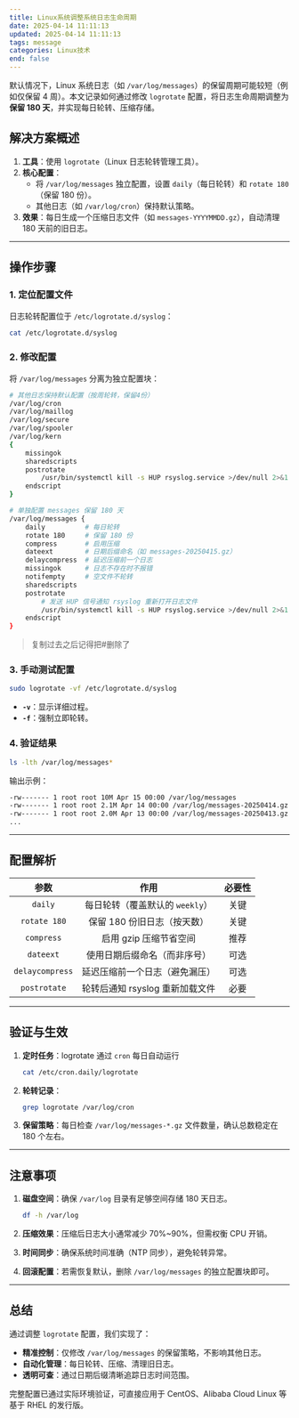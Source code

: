 ```yaml
---
title: Linux系统调整系统日志生命周期
date: 2025-04-14 11:11:13
updated: 2025-04-14 11:11:13
tags: message
categories: Linux技术
end: false
---
```


默认情况下，Linux 系统日志（如 `/var/log/messages`）的保留周期可能较短（例如仅保留 4 周）。本文记录如何通过修改 `logrotate` 配置，将日志生命周期调整为 **保留 180 天**，并实现每日轮转、压缩存储。

<!-- more -->

## 解决方案概述
1. **工具**：使用 `logrotate`（Linux 日志轮转管理工具）。
2. **核心配置**：
   - 将 `/var/log/messages` 独立配置，设置 `daily`（每日轮转）和 `rotate 180`（保留 180 份）。
   - 其他日志（如 `/var/log/cron`）保持默认策略。
3. **效果**：每日生成一个压缩日志文件（如 `messages-YYYYMMDD.gz`），自动清理 180 天前的旧日志。

---

## 操作步骤

### 1. 定位配置文件
日志轮转配置位于 `/etc/logrotate.d/syslog`：
```bash
cat /etc/logrotate.d/syslog
```

### 2. 修改配置

将 `/var/log/messages` 分离为独立配置块：

```bash
# 其他日志保持默认配置（按周轮转，保留4份）
/var/log/cron
/var/log/maillog
/var/log/secure
/var/log/spooler
/var/log/kern
{
    missingok
    sharedscripts
    postrotate
        /usr/bin/systemctl kill -s HUP rsyslog.service >/dev/null 2>&1 || true
    endscript
}

# 单独配置 messages 保留 180 天
/var/log/messages {
    daily          # 每日轮转
    rotate 180     # 保留 180 份
    compress       # 启用压缩
    dateext        # 日期后缀命名（如 messages-20250415.gz）
    delaycompress  # 延迟压缩前一个日志
    missingok      # 日志不存在时不报错
    notifempty     # 空文件不轮转
    sharedscripts
    postrotate
        # 发送 HUP 信号通知 rsyslog 重新打开日志文件
        /usr/bin/systemctl kill -s HUP rsyslog.service >/dev/null 2>&1 || true
    endscript
}
```

> 复制过去之后记得把#删除了

### 3. 手动测试配置

```bash
sudo logrotate -vf /etc/logrotate.d/syslog
```

- **`-v`**：显示详细过程。
- **`-f`**：强制立即轮转。

### 4. 验证结果

```bash
ls -lth /var/log/messages*
```

输出示例：

```markdown
-rw------- 1 root root 10M Apr 15 00:00 /var/log/messages
-rw------- 1 root root 2.1M Apr 14 00:00 /var/log/messages-20250414.gz
-rw------- 1 root root 2.0M Apr 13 00:00 /var/log/messages-20250413.gz
...
```

------

## 配置解析

|      参数       |              作用               | 必要性 |
| :-------------: | :-----------------------------: | :----: |
|     `daily`     | 每日轮转（覆盖默认的 `weekly`） |  关键  |
|  `rotate 180`   |   保留 180 份旧日志（按天数）   |  关键  |
|   `compress`    |     启用 gzip 压缩节省空间      |  推荐  |
|    `dateext`    |  使用日期后缀命名（而非序号）   |  可选  |
| `delaycompress` | 延迟压缩前一个日志（避免漏压）  |  可选  |
|  `postrotate`   | 轮转后通知 rsyslog 重新加载文件 |  必要  |

------

## 验证与生效

1. **定时任务**：logrotate 通过 `cron` 每日自动运行

   ```bash
   cat /etc/cron.daily/logrotate
   ```

2. **轮转记录**：

   ```bash
   grep logrotate /var/log/cron
   ```

3. **保留策略**：每日检查 `/var/log/messages-*.gz` 文件数量，确认总数稳定在 180 个左右。

------

## 注意事项

1. **磁盘空间**：确保 `/var/log` 目录有足够空间存储 180 天日志。

   ```bash
   df -h /var/log
   ```

2. **压缩效果**：压缩后日志大小通常减少 70%~90%，但需权衡 CPU 开销。

3. **时间同步**：确保系统时间准确（NTP 同步），避免轮转异常。

4. **回滚配置**：若需恢复默认，删除 `/var/log/messages` 的独立配置块即可。

------

## 总结

通过调整 `logrotate` 配置，我们实现了：

- **精准控制**：仅修改 `/var/log/messages` 的保留策略，不影响其他日志。
- **自动化管理**：每日轮转、压缩、清理旧日志。
- **透明可查**：通过日期后缀清晰追踪日志时间范围。

完整配置已通过实际环境验证，可直接应用于 CentOS、Alibaba Cloud Linux 等基于 RHEL 的发行版。
